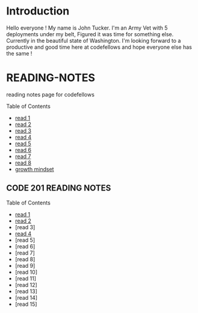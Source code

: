 # Introduction
Hello everyone ! My name is John Tucker. I'm an Army Vet with 5 deployments under my belt, Figured it was time for something else. Currently in the beautiful state of Washington. I'm looking forward to a productive and good time here at codefellows and hope everyone else has the same !


# READING-NOTES
reading notes page for codefellows

Table of Contents

* [read 1](markdown.md)
* [read 2](coders_comp.md)
* [read 3](rev_cloud.md)
* [read 4](html.md)
* [read 5](css.md)
* [read 6](java.md)
* [read 7](pjava.md)
* [read 8](opersloops.md)
* [growth mindset](growthm.md)

## CODE 201 READING NOTES

Table of Contents

* [read 1](Class-01.md)
* [read 2](Class-02.md)
* [read 3]
* [read 4](Class-04.md)
* [read 5]
* [read 6]
* [read 7]
* [read 8]
* [read 9]
* [read 10]
* [read 11]
* [read 12]
* [read 13]
* [read 14]
* [read 15]





